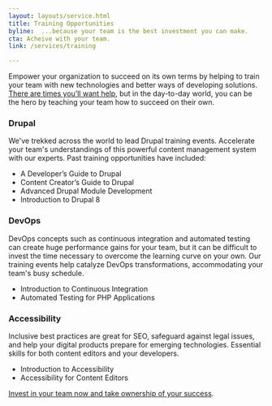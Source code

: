 ```yaml
---
layout: layouts/service.html
title: Training Opportunities
byline:  ...because your team is the best investment you can make.
cta: Acheive with your team.
link: /services/training

---
```

<p>Empower your organization to succeed on its own terms by helping to train your team with new technologies and better ways of developing solutions. <a href="../services/support">There are times you’ll want help</a>, but in the day-to-day world, you can be the hero by teaching your team how to succeed on their own.</p>

<div class="row">
  <div class="col-sm-4">
    <h3>Drupal</h3>
  </div>
  <div class="col-sm-8">
    <p>We've trekked across the world to lead Drupal training events. Accelerate your team's understandings of this powerful content management system with our experts. Past training opportunities have included:</p>
  <ul><li>A Developer’s Guide to Drupal</li>
<li>Content Creator’s Guide to Drupal</li>
<li>Advanced Drupal Module Development</li>
    <li>Introduction to Drupal 8</li></ul>
  </div>
</div>
<div class="row">
  <div class="col-sm-4">
    <h3>DevOps</h3>
  </div>
  <div class="col-sm-8">
    <p>DevOps concepts such as continuous integration and automated testing can create huge performance gains for your team, but it can be difficult to invest the time necessary to overcome the learning curve on your own. Our training events help catalyze DevOps transformations, accommodating your team's busy schedule.</p>
<ul><li>Introduction to Continuous Integration</li>
  <li>Automated Testing for PHP Applications</li></ul>
  </div>
</div>
<div class="row">
  <div class="col-sm-4">
    <h3>Accessibility</h3>
  </div>
  <div class="col-sm-8">
   <p>Inclusive best practices are great for SEO, safeguard against legal issues, and help your digital products prepare for emerging technologies. Essential skills for both content editors and your developers.</p>
<ul><li>Introduction to Accessibility </li>
<li>Accessibility for Content Editors</li></ul>
  </div>
</div>

<p><a href="../contact">Invest in your team now and take ownership of your success</a>.</p>

